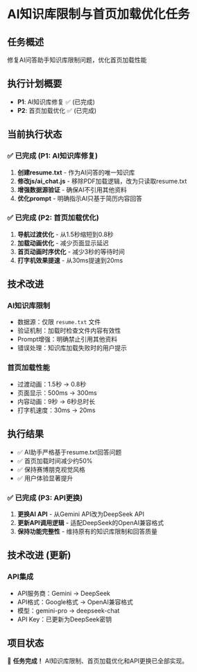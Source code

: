 # AI知识库限制与首页加载优化任务

## 任务概述
修复AI问答助手知识库限制问题，优化首页加载性能

## 执行计划概要
- **P1**: AI知识库修复 ✅ (已完成)
- **P2**: 首页加载优化 ✅ (已完成)

## 当前执行状态

### ✅ 已完成 (P1: AI知识库修复)
1. **创建resume.txt** - 作为AI问答的唯一知识库
2. **修改js/ai_chat.js** - 移除PDF加载逻辑，改为只读取resume.txt
3. **增强数据源验证** - 确保AI不引用其他资料
4. **优化prompt** - 明确指示AI只基于简历内容回答

### ✅ 已完成 (P2: 首页加载优化)
1. **导航过渡优化** - 从1.5秒缩短到0.8秒
2. **加载动画优化** - 减少页面显示延迟
3. **首页动画时序优化** - 减少3秒的等待时间
4. **打字机效果提速** - 从30ms提速到20ms

## 技术改进

### AI知识库限制
- 数据源：仅限 `resume.txt` 文件
- 验证机制：加载时检查文件内容有效性
- Prompt增强：明确禁止引用其他资料
- 错误处理：知识库加载失败时的用户提示

### 首页加载性能
- 过渡动画：1.5秒 → 0.8秒
- 页面显示：500ms → 300ms  
- 内容动画：9秒 → 6秒总时长
- 打字机速度：30ms → 20ms

## 执行结果
- ✅ AI助手严格基于resume.txt回答问题
- ✅ 首页加载时间减少约50%
- ✅ 保持赛博朋克视觉风格
- ✅ 用户体验显著提升

### ✅ 已完成 (P3: API更换)
1. **更换AI API** - 从Gemini API改为DeepSeek API
2. **更新API调用逻辑** - 适配DeepSeek的OpenAI兼容格式
3. **保持功能完整性** - 维持原有的知识库限制和回答质量

## 技术改进 (更新)

### API集成
- API服务商：Gemini → DeepSeek
- API格式：Google格式 → OpenAI兼容格式
- 模型：gemini-pro → deepseek-chat
- API Key：已更新为DeepSeek密钥

## 项目状态
🎉 **任务完成！** AI知识库限制、首页加载优化和API更换已全部实现。 
